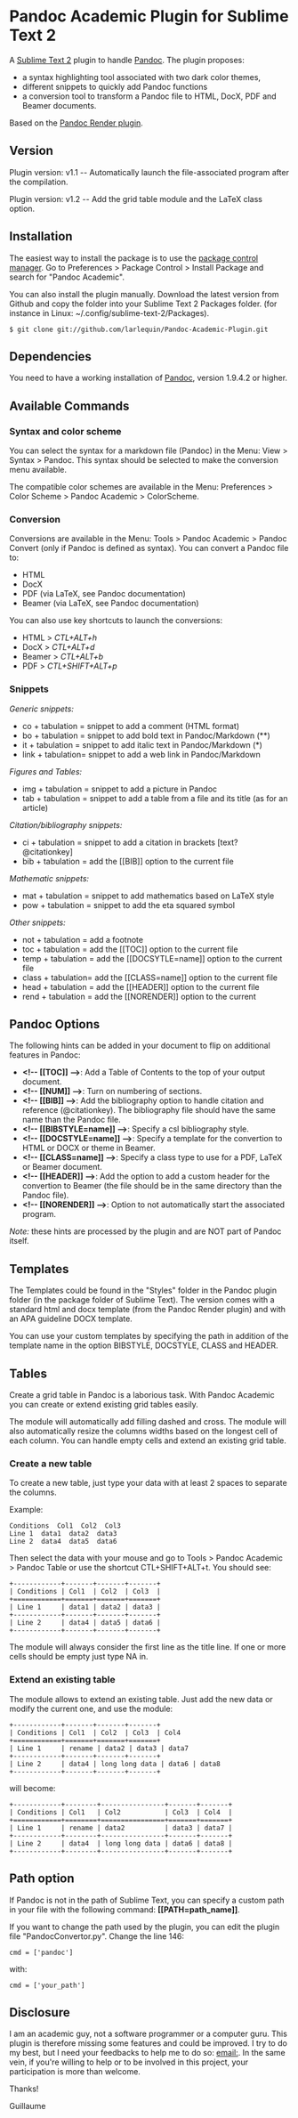 # Pandoc Academic Plugin for Sublime Text 2 #

A [Sublime Text 2](http://www.sublimetext.com/2) plugin to handle [Pandoc](http://johnmacfarlane.net/pandoc/).
The plugin proposes:

- a syntax highlighting tool associated with two dark color themes,
- different snippets to quickly add Pandoc functions
- a conversion tool to transform a Pandoc file to HTML, DocX, PDF and Beamer documents.

Based on the [Pandoc Render plugin](https://github.com/jclement/SublimePandoc).


## Version ##

Plugin version: v1.1 -- Automatically launch the file-associated program after the compilation.

Plugin version: v1.2 -- Add the grid table module and the LaTeX class option.


## Installation ##

The easiest way to install the package is to use the [package control manager](http://wbond.net/sublime_packages/package_control).
Go to Preferences > Package Control > Install Package and search for "Pandoc Academic".

You can also install the plugin manually. Download the latest version from Github and copy the folder into your Sublime Text 2 Packages folder.
(for instance in Linux: ~/.config/sublime-text-2/Packages).

~~~~~~~~~~~~~ {#mycode .sh}
$ git clone git://github.com/larlequin/Pandoc-Academic-Plugin.git
~~~~~~~~~~~~~~~~~~~~~~


## Dependencies ##

You need to have a working installation of [Pandoc](http://johnmacfarlane.net/pandoc/), version 1.9.4.2 or higher.


## Available Commands ##

### Syntax and color scheme ###

You can select the syntax for a markdown file (Pandoc) in the Menu: View > Syntax > Pandoc.
This syntax should be selected to make the conversion menu available.

The compatible color schemes are available in the Menu: Preferences > Color Scheme > Pandoc Academic > ColorScheme.

### Conversion ###

Conversions are available in the Menu: Tools > Pandoc Academic > Pandoc Convert (only if Pandoc is defined as syntax).
You can convert a Pandoc file to:

- HTML
- DocX
- PDF (via LaTeX, see Pandoc documentation)
- Beamer (via LaTeX, see Pandoc documentation)

You can also use key shortcuts to launch the conversions:

- HTML    >   *CTL+ALT+h*
- DocX    >   *CTL+ALT+d*
- Beamer  >   *CTL+ALT+b*
- PDF     >   *CTL+SHIFT+ALT+p*

### Snippets ###

*Generic snippets:*

- co + tabulation  = snippet to add a comment (HTML format)
- bo + tabulation  = snippet to add bold text in Pandoc/Markdown (**)
- it + tabulation  = snippet to add italic text in Pandoc/Markdown (*)
- link + tabulation= snippet to add a web link in Pandoc/Markdown

*Figures and Tables:*

- img + tabulation = snippet to add a picture in Pandoc
- tab + tabulation = snippet to add a table from a file and its title (as for an article)

*Citation/bibliography snippets:*

- ci + tabulation  = snippet to add a citation in brackets [text? @citationkey]
- bib + tabulation = add the \[\[BIB]] option to the current file

*Mathematic snippets:*

- mat + tabulation = snippet to add mathematics based on LaTeX style
- pow + tabulation = snippet to add the eta squared symbol

*Other snippets:*

- not + tabulation = add a footnote
- toc + tabulation = add the \[\[TOC]] option to the current file
- temp + tabulation = add the \[\[DOCSYTLE=name]] option to the current file
- class + tabulation= add the \[\[CLASS=name]] option to the current file
- head + tabulation = add the \[\[HEADER]] option to the current file
- rend + tabulation = add the \[\[NORENDER]] option to the current


## Pandoc Options ##

The following hints can be added in your document to flip on additional features in Pandoc:

- **\<!-- \[\[TOC]] -->**: Add a Table of Contents to the top of your output document.
- **\<!-- \[\[NUM]] -->**: Turn on numbering of sections.
- **\<!-- \[\[BIB]] -->**: Add the bibliography option to handle citation and reference (@citationkey). The bibliography file should have the same name than the Pandoc file.
- **\<!-- \[\[BIBSTYLE=name]] -->**: Specify a csl bibliography style.
- **\<!-- \[\[DOCSTYLE=name]] -->**: Specify a template for the convertion to HTML or DOCX or theme in Beamer.
- **\<!-- \[\[CLASS=name]] -->**: Specify a class type to use for a PDF, LaTeX or Beamer document.
- **\<!-- \[\[HEADER]] -->**: Add the option to add a custom header for the convertion to Beamer (the file should be in the same directory than the Pandoc file).
- **\<!-- \[\[NORENDER]] -->**: Option to not automatically start the associated program.


*Note:* these hints are processed by the plugin and are NOT part of Pandoc itself.


## Templates ##

The Templates could be found in the "Styles" folder in the Pandoc plugin folder (in the package folder of Sublime Text).
The version comes with a standard html and docx template (from the Pandoc Render plugin) and with an APA guideline DOCX template.

You can use your custom templates by specifying the path in addition of the template name in the option BIBSTYLE, DOCSTYLE, CLASS and HEADER.


## Tables ##

Create a grid table in Pandoc is a laborious task.
With Pandoc Academic you can create or extend existing grid tables easily.

The module will automatically add filling dashed and cross.
The module will also automatically resize the columns widths based on the longest cell of each column.
You can handle empty cells and extend an existing grid table.

### Create a new table ###

To create a new table, just type your data with at least 2 spaces to separate the columns.

Example:

    Conditions  Col1  Col2  Col3
    Line 1  data1  data2  data3
    Line 2  data4  data5  data6

Then select the data with your mouse and go to Tools > Pandoc Academic > Pandoc Table or use the shortcut CTL+SHIFT+ALT+t.
You should see:

    +------------+-------+-------+-------+
    | Conditions | Col1  | Col2  | Col3  |
    +============+=======+=======+=======+
    | Line 1     | data1 | data2 | data3 |
    +------------+-------+-------+-------+
    | Line 2     | data4 | data5 | data6 |
    +------------+-------+-------+-------+

The module will always consider the first line as the title line.
If one or more cells should be empty just type NA in.

### Extend an existing table ###

The module allows to extend an existing table.
Just add the new data or modify the current one, and use the module:

    +------------+-------+-------+-------+
    | Conditions | Col1  | Col2  | Col3  | Col4
    +============+=======+=======+=======+
    | Line 1     | rename | data2 | data3 | data7
    +------------+-------+-------+-------+
    | Line 2     | data4 | long long data | data6 | data8
    +------------+-------+-------+-------+

will become:

    +------------+--------+----------------+-------+-------+
    | Conditions | Col1   | Col2           | Col3  | Col4  |
    +============+========+================+=======+=======+
    | Line 1     | rename | data2          | data3 | data7 |
    +------------+--------+----------------+-------+-------+
    | Line 2     | data4  | long long data | data6 | data8 |
    +------------+--------+----------------+-------+-------+


## Path option ##

If Pandoc is not in the path of Sublime Text, you can specify a custom path in your file with the following command: **[[PATH=path_name]]**.

If you want to change the path used by the plugin, you can edit the plugin file "PandocConvertor.py".
Change the line 146:

    cmd = ['pandoc']

with:

    cmd = ['your_path']


## Disclosure ##

I am an academic guy, not a software programmer or a computer guru.
This plugin is therefore missing some features and could be improved.
I try to do my best, but I need your feedbacks to help me to do so: [email:](mailto:larlequin@gmail.com).
In the same vein, if you're willing to help or to be involved in this project, your participation is more than welcome.

Thanks!

Guillaume